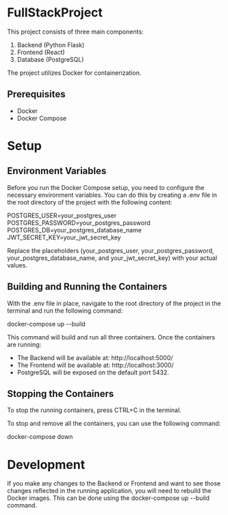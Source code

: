 # FullStackProject

This project consists of three main components:

1. Backend (Python Flask)
2. Frontend (React)
3. Database (PostgreSQL)

The project utilizes Docker for containerization.
 
## Prerequisites

* Docker
* Docker Compose 

# Setup

## Environment Variables

Before you run the Docker Compose setup, you need to configure the necessary environment variables. You can do this by creating a .env file in the root directory of the project with the following content:

POSTGRES_USER=your_postgres_user
POSTGRES_PASSWORD=your_postgres_password
POSTGRES_DB=your_postgres_database_name
JWT_SECRET_KEY=your_jwt_secret_key

Replace the placeholders (your_postgres_user, your_postgres_password, your_postgres_database_name, and your_jwt_secret_key) with your actual values.


## Building and Running the Containers

With the .env file in place, navigate to the root directory of the project in the terminal and run the following command:

docker-compose up --build

This command will build and run all three containers. Once the containers are running:

* The Backend will be available at: http://localhost:5000/
* The Frontend will be available at: http://localhost:3000/
* PostgreSQL will be exposed on the default port 5432.

## Stopping the Containers
To stop the running containers, press CTRL+C in the terminal.

To stop and remove all the containers, you can use the following command:

docker-compose down

# Development

If you make any changes to the Backend or Frontend and want to see those changes reflected in the running application, you will need to rebuild the Docker images. This can be done using the docker-compose up --build command.

